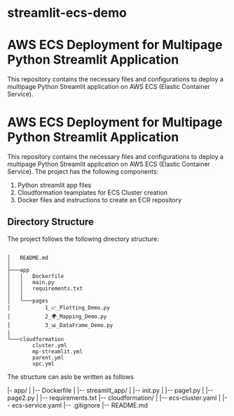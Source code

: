 # streamlit-ecs-demo
# AWS ECS Deployment for Multipage Python Streamlit Application

This repository contains the necessary files and configurations to deploy a multipage Python Streamlit application on AWS ECS (Elastic Container Service).

# AWS ECS Deployment for Multipage Python Streamlit Application

This repository contains the necessary files and configurations to deploy a multipage Python Streamlit application on AWS ECS (Elastic Container Service). 
The project has the following components:

1. Python streamlit app files
2. Cloudformation teamplates for ECS Cluster creation
3. Docker files and instructions to create an ECR repository


## Directory Structure

The project follows the following directory structure:

```

│   README.md
│
├───app
│   │   Dockerfile
│   │   main.py
│   │   requirements.txt
│   │
│   └───pages
│           1_📈_Plotting_Demo.py
│           2_🌍_Mapping_Demo.py
│           3_📊_DataFrame_Demo.py
│
└───cloudformation
        cluster.yml
        mp-streamlit.yml
        parent.yml
        vpc.yml

```


The structure can aslo be written as follows

|- app/
| |-- Dockerfile
| |-- streamlit_app/
| |-- init.py
| |-- page1.py
| |-- page2.py
| |-- requirements.txt
|-- cloudformation/
| |-- ecs-cluster.yaml
| |-- ecs-service.yaml
|-- .gitignore
|-- README.md



